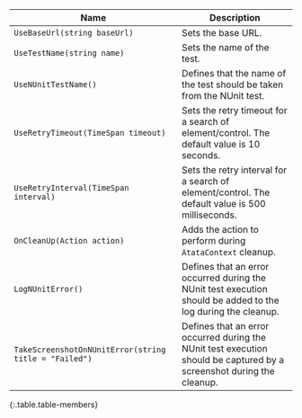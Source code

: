 Name | Description
---- | -----------
`UseBaseUrl(string baseUrl)` | Sets the base URL.
`UseTestName(string name)` | Sets the name of the test.
`UseNUnitTestName()` | Defines that the name of the test should be taken from the NUnit test.
`UseRetryTimeout(TimeSpan timeout)` | Sets the retry timeout for a search of element/control. The default value is 10 seconds.
`UseRetryInterval(TimeSpan interval)` | Sets the retry interval for a search of element/control. The default value is 500 milliseconds.
`OnCleanUp(Action action)` | Adds the action to perform during `AtataContext` cleanup.
`LogNUnitError()` | Defines that an error occurred during the NUnit test execution should be added to the log during the cleanup.
`TakeScreenshotOnNUnitError(string title = "Failed")` | Defines that an error occurred during the NUnit test execution should be captured by a screenshot during the cleanup.
{:.table.table-members}